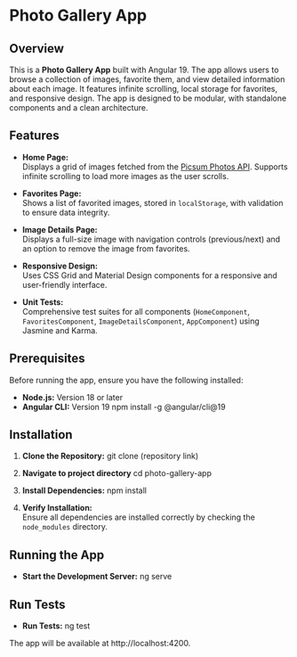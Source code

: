 # Photo Gallery App

## Overview

This is a **Photo Gallery App** built with Angular 19. The app allows users to browse a collection of images, favorite them, and view detailed information about each image. It features infinite scrolling, local storage for favorites, and responsive design. The app is designed to be modular, with standalone components and a clean architecture.

## Features

- **Home Page:**  
  Displays a grid of images fetched from the [Picsum Photos API](https://picsum.photos/). Supports infinite scrolling to load more images as the user scrolls.

- **Favorites Page:**  
  Shows a list of favorited images, stored in `localStorage`, with validation to ensure data integrity.

- **Image Details Page:**  
  Displays a full-size image with navigation controls (previous/next) and an option to remove the image from favorites.

- **Responsive Design:**  
  Uses CSS Grid and Material Design components for a responsive and user-friendly interface.

- **Unit Tests:**  
  Comprehensive test suites for all components (`HomeComponent`, `FavoritesComponent`, `ImageDetailsComponent`, `AppComponent`) using Jasmine and Karma.

## Prerequisites

Before running the app, ensure you have the following installed:

- **Node.js:** Version 18 or later
- **Angular CLI:** Version 19
npm install -g @angular/cli@19

## Installation

1. **Clone the Repository:**
git clone (repository link)

2. **Navigate to project directory**
cd photo-gallery-app

3. **Install Dependencies:**
npm install

4. **Verify Installation:**  
Ensure all dependencies are installed correctly by checking the `node_modules` directory.

## Running the App

- **Start the Development Server:**
ng serve

## Run Tests

- **Run Tests:**
ng test

The app will be available at http://localhost:4200.

